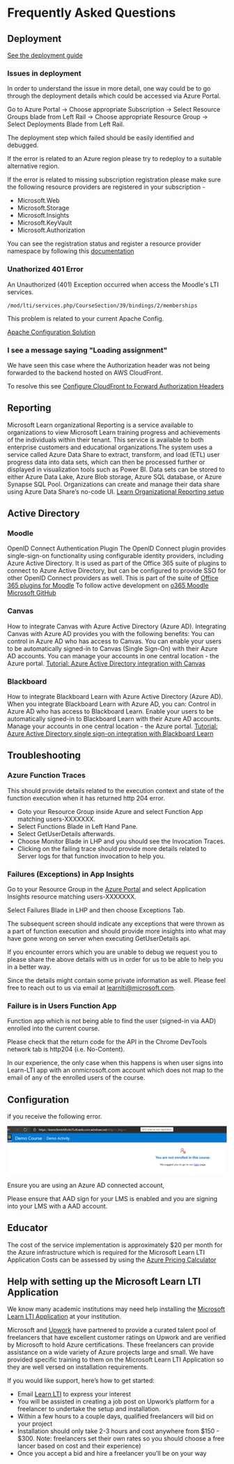 # Frequently Asked Questions

## Deployment

[See the deployment guide](DEPLOYMENT_GUIDE.MD)

### Issues in deployment

In order to understand the issue in more detail, one way could be to go through the deployment details which could be accessed via Azure Portal.

Go to Azure Portal -> Choose appropriate Subscription -> Select Resource Groups blade from Left Rail -> Choose appropriate Resource Group -> Select Deployments Blade from Left Rail.

The deployment step which failed should be easily identified and debugged.

If the error is related to an Azure region please try to redeploy to a suitable alternative region.

If the error is related to missing subscription registration please make sure the following resource providers are registered in your subscription - 
- Microsoft.Web
- Microsoft.Storage
- Microsoft.Insights
- Microsoft.KeyVault
- Microsoft.Authorization

You can see the registration status and register a resource provider namespace by following this [documentation](https://docs.microsoft.com/en-us/azure/azure-resource-manager/templates/error-register-resource-provider#solution-3---azure-portal)

### Unathorized 401 Error

An Unauthorized (401) Exception occurred when access the Moodle's LTI services.

```
/mod/lti/services.php/CourseSection/39/bindings/2/memberships
```

This problem is related to your current Apache Config.

[Apache Configuration Solution](https://moodle.org/mod/forum/discuss.php?d=389429)

### I see a message saying "Loading assignment"

We have seen this case where the Authorization header was not being forwarded to the backend hosted on AWS CloudFront.

To resolve this see [Configure CloudFront to Forward Authorization Headers](https://docs.aws.amazon.com/AmazonCloudFront/latest/DeveloperGuide/add-origin-custom-headers.html#add-origin-custom-headers-forward-authorization)

## Reporting

Microsoft Learn organizational Reporting is a service available to organizations to view Microsoft Learn training progress and achievements of the individuals within their tenant. This service is available to both enterprise customers and educational organizations.The system uses a service called Azure Data Share to extract, transform, and load (ETL) user progress data into data sets, which can then be processed further or displayed in visualization tools such as Power BI. Data sets can be stored to either Azure Data Lake, Azure Blob storage, Azure SQL database, or Azure Synapse SQL Pool. Organizations can create and manage their data share using Azure Data Share’s no-code UI.
[Learn Organizational Reporting setup](https://docs.microsoft.com/en-us/learn/support/org-reporting)

## Active Directory

### Moodle 

OpenID Connect Authentication Plugin
The OpenID Connect plugin provides single-sign-on functionality using configurable identity providers, including Azure Active Directory. It is used as part of the Office 365 suite of plugins to connect to Azure Active Directory, but can be configured to provide SSO for other OpenID Connect providers as well.
This is part of the suite of [Office 365 plugins for Moodle](https://moodle.org/plugins/browse.php?list=set&id=72)
To follow active development on [o365 Moodle Microsoft GitHub](https://github.com/Microsoft/o365-moodle/)

### Canvas 
How to integrate Canvas with Azure Active Directory (Azure AD). Integrating Canvas with Azure AD provides you with the following benefits:
You can control in Azure AD who has access to Canvas.
You can enable your users to be automatically signed-in to Canvas (Single Sign-On) with their Azure AD accounts.
You can manage your accounts in one central location - the Azure portal.
[Tutorial: Azure Active Directory integration with Canvas](https://docs.microsoft.com/en-us/azure/active-directory/saas-apps/canvas-lms-tutorial)

### Blackboard 
How to integrate Blackboard Learn with Azure Active Directory (Azure AD). When you integrate Blackboard Learn with Azure AD, you can:
Control in Azure AD who has access to Blackboard Learn.
Enable your users to be automatically signed-in to Blackboard Learn with their Azure AD accounts.
Manage your accounts in one central location - the Azure portal.
[Tutorial: Azure Active Directory single sign-on integration with Blackboard Learn](https://docs.microsoft.com/en-us/azure/active-directory/saas-apps/blackboard-learn-tutorial)

## Troubleshooting

### Azure Function Traces

This should provide details related to the execution context and state of the function execution when it has returned http 204 error.

- Goto your Resource Group inside Azure and select Function App matching users-XXXXXXX.
- Select Functions Blade in Left Hand Pane.
- Select GetUserDetails afterwards.
- Choose Monitor Blade in LHP and you should see the Invocation Traces.
- Clicking on the failing trace should provide more details related to Server logs for that function invocation to help you.

### Failures (Exceptions) in App Insights

Go to your Resource Group in the [Azure Portal](http://portal.azure.com) and select Application Insights resource matching users-XXXXXXX.

Select Failures Blade in LHP and then choose Exceptions Tab.

The subsequent screen should indicate any exceptions that were thrown as a part of function execution and should provide more insights into what may have gone wrong on server when executing GetUserDetails api.

If you encounter errors which you are unable to debug we request you to please share the above details with us in order for us to be able to help you in a better way.

Since the details might contain some private information as well. Please feel free to reach out to us via email at learnlti@microsoft.com.

### Failure is in Users Function App

Function app which is not being able to find the user (signed-in via AAD) enrolled into the current course. 

Please check that the return code for the API in the Chrome DevTools network tab is http204 (i.e. No-Content).

In our experience, the only case when this happens is when user signs into Learn-LTI app with an onmicrosoft.com account which does not map to the email of any of the enrolled users of the course.

## Configuration

if you receive the following error.

![Learnltiadd](../images/LearnLTIAADIssue.png)

Ensure you are using an Azure AD connected account,

Please ensure that AAD sign for your LMS is enabled and you are signing into your LMS with a AAD account.

## Educator

The cost of the service implementation is approximately $20 per month for the Azure infrastructure which is required for the Microsoft Learn LTI Application
Costs can be assessed by using the [Azure Pricing Calculator]( https://azure.microsoft.com/pricing/calculator)

## Help with setting up the Microsoft Learn LTI Application 

We know many academic institutions may need help installing the [Microsoft Learn LTI Application](https://github.com/microsoft/Learn-LTI/blob/main/README.md) at your institution. 

Microsoft and [Upwork](https://www.upwork.com/ppc/microsoft/azure/) have partnered to provide a curated talent pool of freelancers that have excellent customer ratings on Upwork and are verified by Microsoft to hold Azure certifications. These freelancers can provide assistance on a wide variety of Azure projects large and small. We have provided specific training to them on the Microsoft Learn LTI Application so they are well versed on installation requirements.

If you would like support, here’s how to get started:

-	Email [Learn LTI](mailto:learnlti@microsoft.com.) to express your interest 
-	You will be assisted in creating a job post on Upwork’s platform for a freelancer to undertake the setup and installation.
-	Within a few hours to a couple days, qualified freelancers will bid on your project
-	Installation should only take 2-3 hours and cost anywhere from $150 - $300. Note: freelancers set their own rates so you should choose a free lancer based on cost and their experience)
-	Once you accept a bid and hire a freelancer you’ll be on your way

